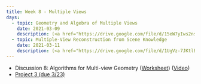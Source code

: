 ```yaml
---
title: Week 8 - Multiple Views 
days:
  - topic: Geometry and Algebra of Multiple Views
    date: 2021-03-09
    description: (<a href="https://drive.google.com/file/d/15eW7yIws2nsRVzCLJjtSIo_3rNdyFzfZ/view?usp=sharing">Slides</a>) (<a href="https://youtu.be/z8oaak1Z7vM">Video</a>) (Scribe Notes) <br /> Reading - MaSKS Ch 8 & 9
  - topic: Multiple-View Reconstruction from Scene Knowledge
    date: 2021-03-11
    description: (<a href="https://drive.google.com/file/d/1UgVz-7JKtlBMEM2xeQSrJZ_gtqCuAOSm/view?usp=sharing">Slides</a>) (<a href="https://youtu.be/FjZDSPvA6S0">Video</a>) (Scribe Notes) <br /> Reading - MaSKS Ch 9 & 10
---
```


- Discussion 8: Algorithms for Multi-view Geometry ([Worksheet](../assets/discussions/EECS_106B_Discussion_8_Multi_View_Reconstruction.pdf)) (<a href="https://youtu.be/1wbJ130RlK0">Video</a>)
- [Project 3 (due 3/23)](../assets/projects/EECS_106B_project3.pdf)